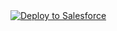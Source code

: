 <a href="https://githubsfdeploy.herokuapp.com?owner=Karanraj&repo=Lightning-Fitbit">
  <img alt="Deploy to Salesforce"
       src="https://raw.githubusercontent.com/afawcett/githubsfdeploy/master/src/main/webapp/resources/img/deploy.png">
</a>
